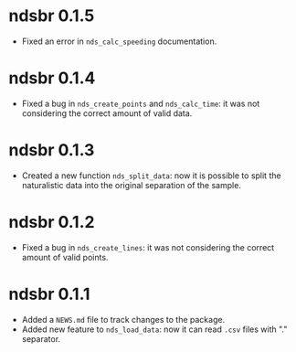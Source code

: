 # ndsbr 0.1.5

* Fixed an error in `nds_calc_speeding` documentation.

# ndsbr 0.1.4

* Fixed a bug in `nds_create_points` and `nds_calc_time`: it was not considering the correct amount of valid data.

# ndsbr 0.1.3

* Created a new function `nds_split_data`: now it is possible to split the naturalistic data into the original separation of the sample. 

# ndsbr 0.1.2

* Fixed a bug in `nds_create_lines`: it was not considering the correct amount of valid points. 

# ndsbr 0.1.1

* Added a `NEWS.md` file to track changes to the package.
* Added new feature to `nds_load_data`: now it can read `.csv` files with "." separator.
